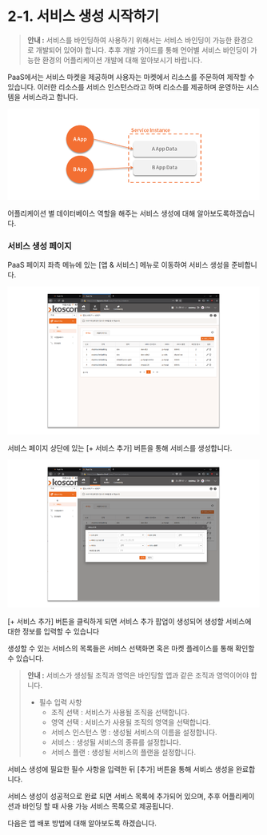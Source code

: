# 2-1. 서비스 생성 시작하기

> **안내 :** 서비스를 바인딩하여 사용하기 위해서는 서비스 바인딩이 가능한 환경으로 개발되어 있어야 합니다. 추후 개발 가이드를 통해 언어별 서비스 바인딩이 가능한 환경의 어플리케이션 개발에 대해 알아보시기 바랍니다.

PaaS에서는 서비스 마켓을 제공하며 사용자는 마켓에서 리소스를 주문하여 제작할 수 있습니다. 이러한 리소스를 서비스 인스턴스라고 하며 리소스를 제공하며 운영하는 시스템을 서비스라고 합니다.

![](.gitbook/assets/image%20%286%29.png)

어플리케이션 별 데이터베이스 역할을 해주는 서비스 생성에 대해 알아보도록하겠습니다.

### **서비스 생성 페이지**

PaaS 페이지 좌측 메뉴에 있는 \[앱 & 서비스\] 메뉴로 이동하여 서비스 생성을 준비합니다.

![](.gitbook/assets/image%20%2850%29.png)

서비스 페이지 상단에 있는 \[+ 서비스 추가\] 버튼을 통해 서비스를 생성합니다.

![](.gitbook/assets/image%20%2811%29.png)

\[+ 서비스 추가\] 버튼을 클릭하게 되면 서비스 추가 팝업이 생성되어 생성할 서비스에 대한 정보를 입력할 수 있습니다

생성할 수 있는 서비스의 목록들은 서비스 선택화면 혹은 마켓 플레이스를 통해 확인할 수 있습니다.

> **안내 :** 서비스가 생성될 조직과 영역은 바인딩할 앱과 같은 조직과 영역이어야 합니다.
>
> * 필수 입력 사항
>   * 조직 선택 : 서비스가 사용될 조직을 선택합니다.
>   * 영역 선택 : 서비스가 사용될 조직의 영역을 선택합니다.
>   * 서비스 인스턴스 명 : 생성될 서비스의 이름을 설정합니다.
>   * 서비스 : 생성될 서비스의 종류를 설정합니다.
>   * 서비스 플랜 : 생성될 서비스의 플랜을 설정합니다.

서비스 생성에 필요한 필수 사항을 입력한 뒤 \[추가\] 버튼을 통해 서비스 생성을 완료합니다.

서비스 생성이 성공적으로 완료 되면 서비스 목록에 추가되어 있으며, 추후 어플리케이션과 바인딩 할 때 사용 가능 서비스 목록으로 제공됩니다.

다음은 앱 배포 방법에 대해 알아보도록 하겠습니다.

